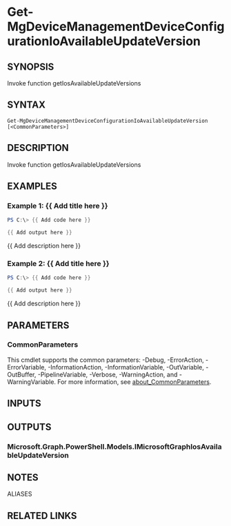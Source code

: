 ﻿---
external help file: Microsoft.Graph.DeviceManagement.Functions-help.xml
Module Name: Microsoft.Graph.DeviceManagement.Functions
online version: https://docs.microsoft.com/en-us/powershell/module/microsoft.graph.devicemanagement.functions/get-mgdevicemanagementdeviceconfigurationioavailableupdateversion
schema: 2.0.0
---

# Get-MgDeviceManagementDeviceConfigurationIoAvailableUpdateVersion

## SYNOPSIS
Invoke function getIosAvailableUpdateVersions

## SYNTAX

```
Get-MgDeviceManagementDeviceConfigurationIoAvailableUpdateVersion [<CommonParameters>]
```

## DESCRIPTION
Invoke function getIosAvailableUpdateVersions

## EXAMPLES

### Example 1: {{ Add title here }}
```powershell
PS C:\> {{ Add code here }}

{{ Add output here }}
```

{{ Add description here }}

### Example 2: {{ Add title here }}
```powershell
PS C:\> {{ Add code here }}

{{ Add output here }}
```

{{ Add description here }}

## PARAMETERS

### CommonParameters
This cmdlet supports the common parameters: -Debug, -ErrorAction, -ErrorVariable, -InformationAction, -InformationVariable, -OutVariable, -OutBuffer, -PipelineVariable, -Verbose, -WarningAction, and -WarningVariable. For more information, see [about_CommonParameters](http://go.microsoft.com/fwlink/?LinkID=113216).

## INPUTS

## OUTPUTS

### Microsoft.Graph.PowerShell.Models.IMicrosoftGraphIosAvailableUpdateVersion
## NOTES

ALIASES

## RELATED LINKS
